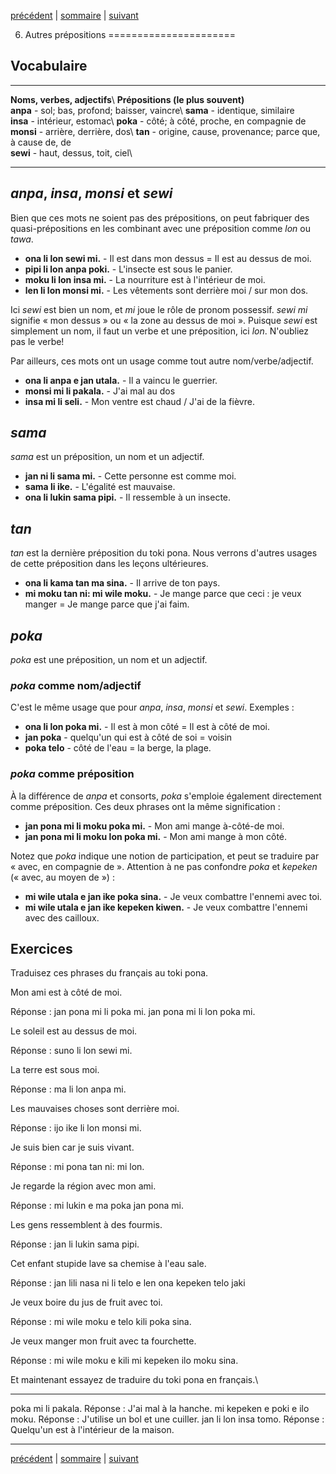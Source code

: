 [précédent](lecon05.html) | [sommaire](lecons.html) |
[suivant](lecon07.html)

6. Autres prépositions
======================

Vocabulaire
-----------

  -------------------------------------------------- -------------------------------------------------------------------
  **Noms, verbes, adjectifs**\                       **Prépositions (le plus souvent)**\
   **anpa** - sol; bas, profond; baisser, vaincre\    **sama** - identique, similaire\
   **insa** - intérieur, estomac\                     **poka** - côté; à côté, proche, en compagnie de\
   **monsi** - arrière, derrière, dos\                **tan** - origine, cause, provenance; parce que, à cause de, de\
   **sewi** - haut, dessus, toit, ciel\              
                                                     
  -------------------------------------------------- -------------------------------------------------------------------

*anpa*, *insa*, *monsi* et *sewi*
---------------------------------

Bien que ces mots ne soient pas des prépositions, on peut fabriquer des
quasi-prépositions en les combinant avec une préposition comme *lon* ou
*tawa*.

-   **ona li lon sewi mi.** - Il est dans mon dessus = Il est au dessus
    de moi.
-   **pipi li lon anpa poki.** - L'insecte est sous le panier.
-   **moku li lon insa mi.** - La nourriture est à l'intérieur de moi.
-   **len li lon monsi mi.** - Les vêtements sont derrière moi / sur mon
    dos.

Ici *sewi* est bien un nom, et *mi* joue le rôle de pronom possessif.
*sewi mi* signifie « mon dessus » ou « la zone au dessus de moi ».
Puisque *sewi* est simplement un nom, il faut un verbe et une
préposition, ici *lon*. N'oubliez pas le verbe!

Par ailleurs, ces mots ont un usage comme tout autre nom/verbe/adjectif.

-   **ona li anpa e jan utala.** - Il a vaincu le guerrier.
-   **monsi mi li pakala.** - J'ai mal au dos
-   **insa mi li seli.** - Mon ventre est chaud / J'ai de la fièvre.

*sama*
------

*sama* est un préposition, un nom et un adjectif.

-   **jan ni li sama mi.** - Cette personne est comme moi.
-   **sama li ike.** - L'égalité est mauvaise.
-   **ona li lukin sama pipi.** - Il ressemble à un insecte.

*tan*
-----

*tan* est la dernière préposition du toki pona. Nous verrons d'autres
usages de cette préposition dans les leçons ultérieures.

-   **ona li kama tan ma sina.** - Il arrive de ton pays.
-   **mi moku tan ni: mi wile moku.** - Je mange parce que ceci : je
    veux manger = Je mange parce que j'ai faim.

*poka*
------

*poka* est une préposition, un nom et un adjectif.

### *poka* comme nom/adjectif

C'est le même usage que pour *anpa*, *insa*, *monsi* et *sewi*.
Exemples :

-   **ona li lon poka mi.** - Il est à mon côté = Il est à côté de moi.
-   **jan poka** - quelqu'un qui est à côté de soi = voisin
-   **poka telo** - côté de l'eau = la berge, la plage.

### *poka* comme préposition

À la différence de *anpa* et consorts, *poka* s'emploie également
directement comme préposition. Ces deux phrases ont la même
signification :

-   **jan pona mi li moku poka mi.** - Mon ami mange à-côté-de moi.
-   **jan pona mi li moku lon poka mi.** - Mon ami mange à mon côté.

Notez que *poka* indique une notion de participation, et peut se
traduire par « avec, en compagnie de ». Attention à ne pas confondre
*poka* et *kepeken* (« avec, au moyen de ») :

-   **mi wile utala e jan ike poka sina.** - Je veux combattre l'ennemi
    avec toi.
-   **mi wile utala e jan ike kepeken kiwen.** - Je veux combattre
    l'ennemi avec des cailloux.

Exercices
---------

Traduisez ces phrases du français au toki pona.

Mon ami est à côté de moi.

Réponse : jan pona mi li poka mi. jan pona mi li lon poka mi.

Le soleil est au dessus de moi.

Réponse : suno li lon sewi mi.

La terre est sous moi.

Réponse : ma li lon anpa mi.

Les mauvaises choses sont derrière moi.

Réponse : ijo ike li lon monsi mi.

Je suis bien car je suis vivant.

Réponse : mi pona tan ni: mi lon.

Je regarde la région avec mon ami.

Réponse : mi lukin e ma poka jan pona mi.

Les gens ressemblent à des fourmis.

Réponse : jan li lukin sama pipi.

Cet enfant stupide lave sa chemise à l'eau sale.

Réponse : jan lili nasa ni li telo e len ona kepeken telo jaki

Je veux boire du jus de fruit avec toi.

Réponse : mi wile moku e telo kili poka sina.

Je veux manger mon fruit avec ta fourchette.

Réponse : mi wile moku e kili mi kepeken ilo moku sina.

Et maintenant essayez de traduire du toki pona en français.\

  ------------------------------- -----------------------------------------------------
  poka mi li pakala.              Réponse : J'ai mal à la hanche.
  mi kepeken e poki e ilo moku.   Réponse : J'utilise un bol et une cuiller.
  jan li lon insa tomo.           Réponse : Quelqu'un est à l'intérieur de la maison.
  ------------------------------- -----------------------------------------------------

[précédent](lecon05.html) | [sommaire](lecons.html) |
[suivant](lecon07.html)
